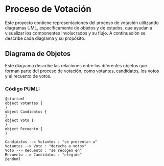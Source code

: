 # Proceso de Votación

Este proyecto contiene representaciones del proceso de votación utilizando diagramas UML, específicamente de objetos y de estados, que ayudan a visualizar los componentes involucrados y su flujo. A continuación se describe cada diagrama y su propósito.

## Diagrama de Objetos

Este diagrama describe las relaciones entre los diferentes objetos que forman parte del proceso de votación, como votantes, candidatos, los votos y el recuento de votos.

### Código PUML:
```puml
@startuml
object Votantes {
}
object Candidatos {
}
object Voto {
}
object Recuento {
}

Candidatos --> Votantes : "se presentan a"
Votantes --> Voto : "derecho a votos"
Voto --> Recuento : "se recogen en"
Recuento ..> Candidatos : "elegido"
@enduml


